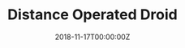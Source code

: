 ---
title: Distance Operated Droid
summary: A wireless robot employed with USART to communicate with bluetooth module, shows command status on LCD display and reacts correspondingly.
tags:
  - Robotics
date: '2018-11-17T00:00:00Z'
weight: 2

# Optional external URL for project (replaces project detail page).
external_link: 'https://github.com/tusharmalankiya/Distance-Operated-Droid'

image:
  caption: ''
  focal_point: Smart
---